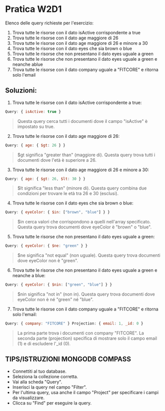 # Pratica W2D1

Elenco delle query richieste per l'esercizio: 

1. Trova tutte le risorse con il dato isActive corrispondente a true
2. Trova tutte le risorse con il dato age maggiore di 26
3. Trova tutte le risorse con il dato age maggiore di 26 e minore a 30
4. Trova tutte le risorse con il dato eyes che sia brown o blue
5. Trova tutte le risorse che non presentano il dato eyes uguale a green 
6. Trova tutte le risorse che non presentano il dato eyes uguale a green e neanche ablue 
7. Trova tutte le risorse con il dato company uguale a "FITCORE" e ritorna solo l'email

## Soluzioni: 

1. Trova tutte le risorse con il dato isActive corrispondente a true:

```javascript
Query: { isActive: true }
```
> Questa query cerca tutti i documenti dove il campo "isActive" è impostato su true.

2. Trova tutte le risorse con il dato age maggiore di 26:

```javascript
Query: { age: { $gt: 26 } } 
```
> $gt significa "greater than" (maggiore di). Questa query trova tutti i documenti dove l'età è superiore a 26.

3. Trova tutte le risorse con il dato age maggiore di 26 e minore a 30:
```javascript
Query: { age: { $gt: 26, $lt: 30 } }
```
> $lt significa "less than" (minore di). Questa query combina due condizioni per trovare le età tra 26 e 30 (esclusi).


4. Trova tutte le risorse con il dato eyes che sia brown o blue:
```javascript
Query: { eyeColor: { $in: ["brown", "blue"] } }
```
> $in cerca valori che corrispondono a quelli nell'array specificato. Questa query trova documenti dove eyeColor è "brown" o "blue".


5. Trova tutte le risorse che non presentano il dato eyes uguale a green:
```javascript
Query: { eyeColor: { $ne: "green" } }
```
> $ne significa "not equal" (non uguale). Questa query trova documenti dove eyeColor non è "green".


6. Trova tutte le risorse che non presentano il dato eyes uguale a green e neanche a blue:
```javascript
Query: { eyeColor: { $nin: ["green", "blue"] } }
```
> $nin significa "not in" (non in). Questa query trova documenti dove eyeColor non è né "green" né "blue".


7. Trova tutte le risorse con il dato company uguale a "FITCORE" e ritorna solo l'email:
```javascript
Query: { company: "FITCORE" } Projection: { email: 1, _id: 0 }
```
> La prima parte trova i documenti con company "FITCORE". La seconda parte (projection) specifica di mostrare solo il campo email (1) e di escludere l'_id (0).

## TIPS/ISTRUZIONI MONGODB COMPASS 
- Connettiti al tuo database.
- Seleziona la collezione corretta.
- Vai alla scheda "Query".
- Inserisci la query nel campo "Filter".
- Per l'ultima query, usa anche il campo "Project" per specificare i campi da visualizzare.
- Clicca su "Find" per eseguire la query.
